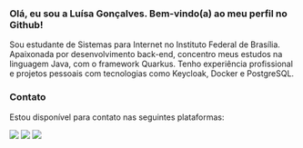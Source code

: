 ### Olá, eu sou a Luísa Gonçalves. Bem-vindo(a) ao meu perfil no Github!

Sou estudante de Sistemas para Internet no Instituto Federal de Brasília. Apaixonada por desenvolvimento back-end, concentro meus estudos na linguagem Java, com o framework Quarkus. Tenho experiência profissional e projetos pessoais com tecnologias como Keycloak, Docker e PostgreSQL. 

### Contato
Estou disponível para contato nas seguintes plataformas: 
<div>
  <a href="https://wa.me/5561994193151" target="_blank"><img src="https://img.shields.io/badge/WhatsApp-25D366?style=for-the-badge&logo=whatsapp&logoColor=white"target="_blank"></a> 
  <a href="luiolg20@gmail.com" target="_blank"><img src="https://img.shields.io/badge/Gmail-D14836?style=for-the-badge&logo=gmail&logoColor=white"></a> 
  <a href="https://www.linkedin.com/in/luisagoncalvess" target="_blank"><img src="https://img.shields.io/badge/LinkedIn-0077B5?style=for-the-badge&logo=linkedin&logoColor=white" target="_blank"></a>   
</div>

